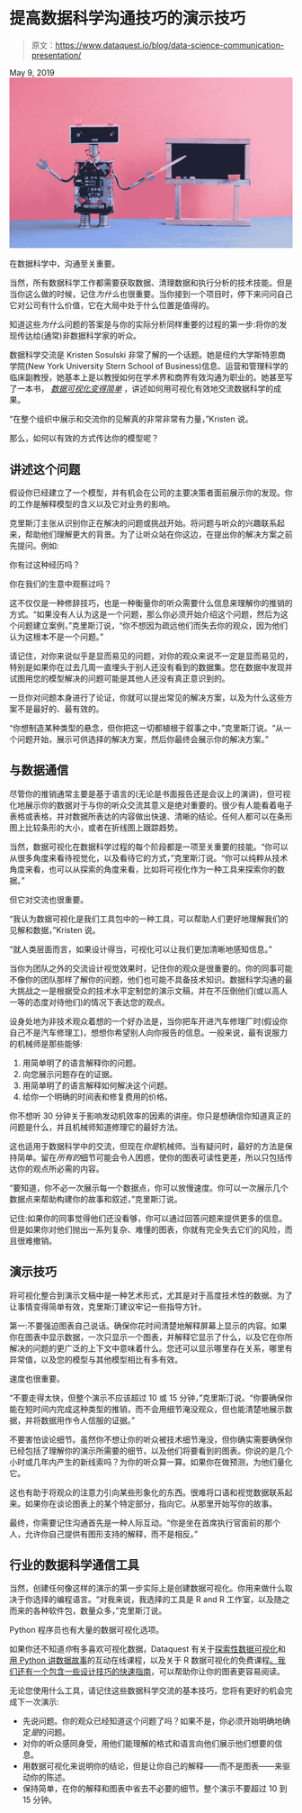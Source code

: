 # 提高数据科学沟通技巧的演示技巧

> 原文：<https://www.dataquest.io/blog/data-science-communication-presentation/>

May 9, 2019![data-science-communication-presentation](img/54abcdfcaa49806c85e4e5f83a65eff4.png)

在数据科学中，沟通至关重要。

当然，所有数据科学工作都需要获取数据、清理数据和执行分析的技术技能。但是当你这么做的时候，记住*为什么*也很重要。当你接到一个项目时，停下来问问自己它对公司有什么价值，它在大局中处于什么位置是值得的。

知道这些*为什么*问题的答案是与你的实际分析同样重要的过程的第一步:将你的发现传达给(通常)非数据科学家的听众。

数据科学交流是 Kristen Sosulski 非常了解的一个话题。她是纽约大学斯特恩商学院(New York University Stern School of Business)信息、运营和管理科学的临床副教授，她基本上是以教授如何在学术界和商界有效沟通为职业的。她甚至写了一本书， [*数据可视化变得简单*](https://www.amazon.com/Data-Visualization-Simple-Kristen-Sosulski/dp/1138503916) ，讲述如何用可视化有效地交流数据科学的成果。

“在整个组织中展示和交流你的见解真的非常非常有力量，”Kristen 说。

那么，如何以有效的方式传达你的模型呢？

## 讲述这个问题

假设你已经建立了一个模型，并有机会在公司的主要决策者面前展示你的发现。你的工作是解释模型的含义以及它对业务的影响。

克里斯汀主张从识别你正在解决的问题或挑战开始。将问题与听众的兴趣联系起来，帮助他们理解更大的背景。为了让听众站在你这边，在提出你的解决方案之前先提问。例如:

你有过这种经历吗？

你在我们的生意中观察过吗？

这不仅仅是一种修辞技巧，也是一种衡量你的听众需要什么信息来理解你的推销的方式。“如果没有人认为这是一个问题，那么你必须开始介绍这个问题，然后为这个问题建立案例，”克里斯汀说，“你不想因为疏远他们而失去你的观众，因为他们认为这根本不是一个问题。”

请记住，对你来说似乎是显而易见的问题，对你的观众来说不一定是显而易见的，特别是如果你在过去几周一直埋头于别人还没有看到的数据集。您在数据中发现并试图用您的模型解决的问题可能是其他人还没有真正意识到的。

一旦你对问题本身进行了论证，你就可以提出常见的解决方案，以及为什么这些方案不是最好的、最有效的。

“你想制造某种类型的悬念，但你把这一切都植根于叙事之中，”克里斯汀说。“从一个问题开始，展示可供选择的解决方案，然后你最终会展示你的解决方案。”

## 与数据通信

尽管你的推销通常主要是基于语言的(无论是书面报告还是会议上的演讲)，但可视化地展示你的数据对于与你的听众交流其意义是绝对重要的。很少有人能看着电子表格或表格，并对数据所表达的内容做出快速、清晰的结论。任何人都可以在条形图上比较条形的大小，或者在折线图上跟踪趋势。

当然，数据可视化在数据科学过程的每个阶段都是一项至关重要的技能。“你可以从很多角度来看待视觉化，以及看待它的方式，”克里斯汀说。“你可以纯粹从技术角度来看，也可以从探索的角度来看，比如将可视化作为一种工具来探索你的数据。”

但它对交流也很重要。

“我认为数据可视化是我们工具包中的一种工具，可以帮助人们更好地理解我们的见解和数据，”Kristen 说。

“就人类层面而言，如果设计得当，可视化可以让我们更加清晰地感知信息。”

当你为团队之外的交流设计视觉效果时，记住你的观众是很重要的。你的同事可能不像你的团队那样了解你的问题，他们也可能不具备技术知识。数据科学沟通的最大挑战之一是根据受众的技术水平定制您的演示文稿，并在不压倒他们(或以高人一等的态度对待他们)的情况下表达您的观点。

设身处地为非技术观众着想的一个好办法是，当你把车开进汽车修理厂时(假设你自己不是汽车修理工)，想想你希望别人向你报告的信息。一般来说，最有说服力的机械师是那些能够:

1.  用简单明了的语言解释你的问题。
2.  向您展示问题存在的证据。​
3.  用简单明了的语言解释如何解决这个问题。
4.  给你一个明确的时间表和修复费用的价格。

你不想听 30 分钟关于影响发动机效率的因素的讲座。你只是想确信你知道真正的问题是什么，并且机械师知道修理它的最好方法。

这也适用于数据科学中的交流，但现在*你是*机械师。当有疑问时，最好的方法是保持简单。留在*所有的*细节可能会令人困惑，使你的图表可读性更差，所以只包括传达你的观点所必需的内容。

“要知道，你不必一次展示每一个数据点，你可以放慢速度。你可以一次展示几个数据点来帮助构建你的故事和叙述，”克里斯汀说。

记住:如果你的同事觉得他们还没看够，你可以通过回答问题来提供更多的信息。但是如果你对他们抛出一系列复杂、难懂的图表，你就有完全失去它们的风险，而且很难撤销。

## 演示技巧

将可视化整合到演示文稿中是一种艺术形式，尤其是对于高度技术性的数据。为了让事情变得简单有效，克里斯汀建议牢记一些指导方针。

第一:不要强迫图表自己说话。确保你花时间清楚地解释屏幕上显示的内容。如果你在图表中显示数据，一次只显示一个图表，并解释它显示了什么，以及它在你所解决的问题的更广泛的上下文中意味着什么。您还可以显示哪里存在关系，哪里有异常值，以及您的模型与其他模型相比有多有效。

速度也很重要。

“不要走得太快，但整个演示不应该超过 10 或 15 分钟，”克里斯汀说。“你要确保你能在短时间内完成这种类型的推销，而不会用细节淹没观众，但也能清楚地展示数据，并将数据用作令人信服的证据。”

不要害怕谈论细节。虽然你不想让你的听众被技术细节淹没，但你确实需要确保你已经包括了理解你的演示所需要的细节，以及他们将要看到的图表。你说的是几个小时或几年内产生的新线索吗？为你的听众算一算。如果你在做预测，为他们量化它。

这也有助于将观众的注意力引向某些形象化的东西。很难将口语和视觉数据联系起来。如果你在谈论图表上的某个特定部分，指向它。从那里开始写你的故事。

最终，你需要记住沟通首先是一种人际互动。“你是坐在首席执行官面前的那个人，允许你自己提供有图形支持的解释，而不是相反。”

## 行业的数据科学通信工具

当然，创建任何像这样的演示的第一步实际上是创建数据可视化。你用来做什么取决于你选择的编程语言。“对我来说，我选择的工具是 R and R 工作室，以及随之而来的各种软件包，数量众多，”克里斯汀说。

Python 程序员也有大量的数据可视化选项。

如果你还不知道*你*有多喜欢可视化数据，Dataquest 有关于[探索性数据可视化](https://www.dataquest.io/course/exploratory-data-visualization/)和[用 Python 讲数据故事](https://www.dataquest.io/course/storytelling-data-visualization/)的互动在线课程，以及关于 R 数据可视化的免费课程[。我们还有](https://www.dataquest.io/course/r-data-viz/)[一个包含一些设计技巧的快速指南](https://www.dataquest.io/blog/design-tips-for-data-viz/)，可以帮助你让你的图表更容易阅读。

无论您使用什么工具，请记住这些数据科学交流的基本技巧，您将有更好的机会完成下一次演示:

*   先说问题。你的观众已经知道这个问题了吗？如果不是，你必须开始明确地确定*是*的问题。
*   对你的听众感同身受，用他们能理解的格式和语言向他们展示他们想要的信息。
*   用数据可视化来说明你的结论，但是让你自己的解释——而不是图表——来驱动你的陈述。
*   保持简单，在你的解释和图表中省去不必要的细节。整个演示不要超过 10 到 15 分钟。